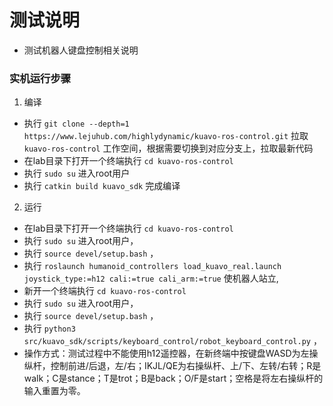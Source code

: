 # 测试说明

  - 测试机器人键盘控制相关说明

### 实机运行步骤

1. 编译
  - 执行 `git clone --depth=1 https://www.lejuhub.com/highlydynamic/kuavo-ros-control.git` 拉取 `kuavo-ros-control` 工作空间，根据需要切换到对应分支上，拉取最新代码
  - 在lab目录下打开一个终端执行 `cd kuavo-ros-control` 
  - 执行 `sudo su` 进入root用户
  - 执行 `catkin build kuavo_sdk` 完成编译 

2. 运行 
  - 在lab目录下打开一个终端执行 `cd kuavo-ros-control` 
  - 执行 `sudo su` 进入root用户，
  - 执行 `source devel/setup.bash` ， 
  - 执行 `roslaunch humanoid_controllers load_kuavo_real.launch joystick_type:=h12 cali:=true cali_arm:=true` 使机器人站立,
  - 新开一个终端执行 `cd kuavo-ros-control`
  - 执行 `sudo su` 进入root用户，
  - 执行 `source devel/setup.bash` ，
  - 执行 `python3 src/kuavo_sdk/scripts/keyboard_control/robot_keyboard_control.py` ，
  - 操作方式：测试过程中不能使用h12遥控器，在新终端中按键盘WASD为左操纵杆，控制前进/后退，左/右；IKJL/QE为右操纵杆、上/下、左转/右转；R是walk；C是stance；T是trot；B是back；O/F是start；空格是将左右操纵杆的输入重置为零。

